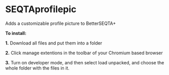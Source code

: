 # SEQTAprofilepic
Adds a customizable profile picture to BetterSEQTA+

**To install:**

**1.** Download all files and put them into a folder

**2.** Click manage extentions in the toolbar of your Chromium based browser

**3.** Turn on developer mode, and then select load unpacked, and choose the whole folder with the files in it.
